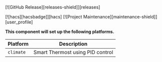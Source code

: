 [![GitHub Release][releases-shield]][releases]

[![hacs][hacsbadge]][hacs]
[![Project Maintenance][maintenance-shield]][user_profile]

**This component will set up the following platforms.**

Platform | Description
-- | --
`climate` | Smart Thermost using PID control